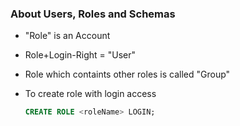 ### About Users, Roles and Schemas 

* "Role" is an Account
* Role+Login-Right = "User"
* Role which containts other roles is called "Group"

* To create role with login access
    ```sql
    CREATE ROLE <roleName> LOGIN;
    ```